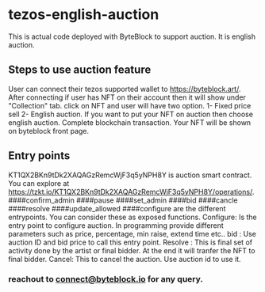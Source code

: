 # tezos-english-auction
This is actual code deployed with ByteBlock to support auction. It is english auction. 
## Steps to use auction feature
User can connect their tezos supported wallet to https://byteblock.art/. After connecting if user has NFT on their account then it will show under "Collection" tab. click on NFT and user will have two option. 1- Fixed price sell 2- English auction. If you want to put your NFT on auction then choose english auction. Complete blockchain transaction. Your NFT will be shown on byteblock front page.
## Entry points
KT1QX2BKn9tDk2XAQAGzRemcWjF3q5yNPH8Y is auction smart contract. You can explore at https://tzkt.io/KT1QX2BKn9tDk2XAQAGzRemcWjF3q5yNPH8Y/operations/. 
####confirm_admin
####pause
####set_admin
####bid 
####cancle
####resolve
####update_allowed
####configure
are the different entrypoints. You can consider these as exposed functions. 
Configure: Is the entry point to configure auction. In programming provide different parameters such as price, percentage, min raise, extend time etc..
bid : Use auction ID and bid price to call this entry point. 
Resolve : This is final set of activity done by the artist or final bidder. At the end it will tranfer the NFT to final bidder. 
Cancel: This to cancel the auction. Use auction id to use it.

### reachout to connect@byteblock.io for any query. 
